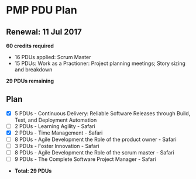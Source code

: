 # PMP PDU Plan
## Renewal: 11 Jul 2017

**60 credits required**

- 16 PDUs applied: Scrum Master
- 15 PDUs: Work as a Practioner: Project planning meetings; Story sizing and breakdown

**29 PDUs remaining**

## Plan
- [x] 5 PDUs - Continuous Delivery: Reliable Software Releases through Build, Test, and Deployment Automation
- [ ] 2 PDUs - Learning Agility - Safari
- [x] 2 PDUs - Time Management - Safari
- [ ] 8 PDUs - Agile Development the Role of the product owner - Safari
- [ ] 3 PDUs - Foster Innovation - Safari
- [ ] 8 PDUs - Agile Development the Role of the scrum master - Safari
- [ ] 9 PDUs - The Complete Software Project Manager - Safari

- **Total: 29 PDUs**
